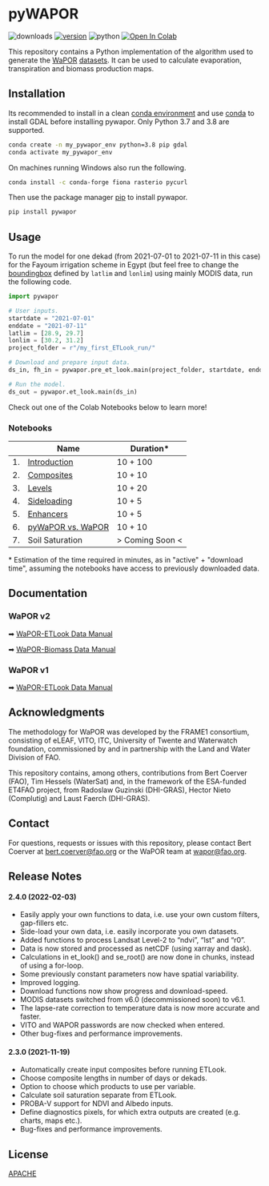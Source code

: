 # pyWAPOR
![downloads](https://img.shields.io/pypi/dw/pywapor) [![version](https://img.shields.io/pypi/v/pywapor)](https://pypi.org/project/pywapor/) ![python](https://img.shields.io/badge/python-3.7%20|%203.8-blue) [![Open In Colab](https://colab.research.google.com/assets/colab-badge.svg)](https://colab.research.google.com/github/bertcoerver/pywapor_notebooks/blob/main/1_introduction.ipynb)

This repository contains a Python implementation of the algorithm used to generate the [WaPOR](http://www.fao.org/in-action/remote-sensing-for-water-productivity/en/) [datasets](https://wapor.apps.fao.org/home/WAPOR_2/1). It can be used to calculate evaporation, transpiration and biomass production maps.

## Installation

Its recommended to install in a clean [conda environment](https://docs.conda.io/projects/conda/en/latest/user-guide/concepts/environments.html) and use [conda](https://docs.conda.io/projects/conda/en/latest/user-guide/install/) to install GDAL before installing pywapor. Only Python 3.7 and 3.8 are supported.

```bash
conda create -n my_pywapor_env python=3.8 pip gdal
conda activate my_pywapor_env
```

On machines running Windows also run the following.

```bash
conda install -c conda-forge fiona rasterio pycurl
```

Then use the package manager [pip](https://pip.pypa.io/en/stable/) to install pywapor.

```bash
pip install pywapor
```

## Usage

To run the model for one dekad (from 2021-07-01 to 2021-07-11 in this case) for the Fayoum irrigation scheme in Egypt (but feel free to change the [boundingbox](http://bboxfinder.com) defined by `latlim` and `lonlim`) using mainly MODIS data, run the following code. 

```python
import pywapor

# User inputs.
startdate = "2021-07-01"
enddate = "2021-07-11"
latlim = [28.9, 29.7]
lonlim = [30.2, 31.2]
project_folder = r"/my_first_ETLook_run/"

# Download and prepare input data.
ds_in, fh_in = pywapor.pre_et_look.main(project_folder, startdate, enddate, latlim, lonlim)

# Run the model.
ds_out = pywapor.et_look.main(ds_in)
```

Check out one of the Colab Notebooks below to learn more!

### Notebooks
|  | Name | Duration* |
| ------ | ------ | ------ |
| 1. | [Introduction](https://colab.research.google.com/github/bertcoerver/pywapor_notebooks/blob/main/1_introduction.ipynb) | 10 + 100 |
| 2. | [Composites](https://colab.research.google.com/github/bertcoerver/pywapor_notebooks/blob/main/2_composites.ipynb) | 10 + 10 |
| 3. | [Levels](https://colab.research.google.com/github/bertcoerver/pywapor_notebooks/blob/main/3_levels.ipynb) | 10 + 20 |
| 4. | [Sideloading](https://colab.research.google.com/github/bertcoerver/pywapor_notebooks/blob/main/4_sideloading.ipynb) | 10 + 5 |
| 5. | [Enhancers](https://colab.research.google.com/github/bertcoerver/pywapor_notebooks/blob/main/5_enhancers.ipynb) | 10 + 5 |
| 6. | [pyWaPOR vs. WaPOR](https://colab.research.google.com/github/bertcoerver/pywapor_notebooks/blob/main/6_wapor_vs_pywapor.ipynb) | 10 + 10 |
| 7. | Soil Saturation | > Coming Soon < |

\* Estimation of the time required in minutes, as in "active" + "download time", assuming the notebooks have access to previously downloaded data. 

## Documentation
### WaPOR v2
➡ [WaPOR-ETLook Data Manual](https://bitbucket.org/cioapps/wapor-et-look/downloads/FRAME_ET_v2_data_manual_finaldraft_v2.2.pdf)

➡ [WaPOR-Biomass Data Manual](https://bitbucket.org/cioapps/wapor-et-look/downloads/FRAME_NPP_v2_data_manual_finaldraft_v2.2.pdf)

### WaPOR v1
➡ [WaPOR-ETLook Data Manual](https://bitbucket.org/cioapps/wapor-et-look/raw/9ec88e56769f49722c2d1165bb34547f5842b811/Docs/WaPOR_ET_data_manual_finaldraft-v1.2-for-distribution.pdf)

## Acknowledgments
The methodology for WaPOR was developed by the FRAME1 consortium, consisting of eLEAF, VITO, ITC, University of Twente and Waterwatch foundation, commissioned by and in partnership with the Land and Water Division of FAO. 

This repository contains, among others, contributions from Bert Coerver (FAO), Tim Hessels (WaterSat) and, in the framework of the ESA-funded ET4FAO project, from Radoslaw Guzinski (DHI-GRAS), Hector Nieto (Complutig) and Laust Faerch (DHI-GRAS).

## Contact
For questions, requests or issues with this repository, please contact Bert Coerver at [bert.coerver@fao.org](mailto:bert.coerver@fao.org) or the WaPOR team at [wapor@fao.org](mailto:wapor@fao.org).

## Release Notes

#### 2.4.0 (2022-02-03)

* Easily apply your own functions to data, i.e. use your own custom filters, gap-fillers etc.
* Side-load your own data, i.e. easily incorporate you own datasets.
* Added functions to process Landsat Level-2 to “ndvi”, “lst” and “r0”.
* Data is now stored and processed as netCDF (using xarray and dask).
* Calculations in et_look() and se_root() are now done in chunks, instead of using a for-loop.
* Some previously constant parameters now have spatial variability.
* Improved logging.
* Download functions now show progress and download-speed.
* MODIS datasets switched from v6.0 (decommissioned soon) to v6.1.
* The lapse-rate correction to temperature data is now more accurate and faster.
* VITO and WAPOR passwords are now checked when entered.
* Other bug-fixes and performance improvements.

#### 2.3.0 (2021-11-19)

* Automatically create input composites before running ETLook.
* Choose composite lengths in number of days or dekads.
* Option to choose which products to use per variable.
* Calculate soil saturation separate from ETLook.
* PROBA-V support for NDVI and Albedo inputs.
* Define diagnostics pixels, for which extra outputs are created (e.g. charts, maps etc.).
* Bug-fixes and performance improvements.

## License
[APACHE](https://bitbucket.org/cioapps/wapor-et-look/src/dev/LICENSE)